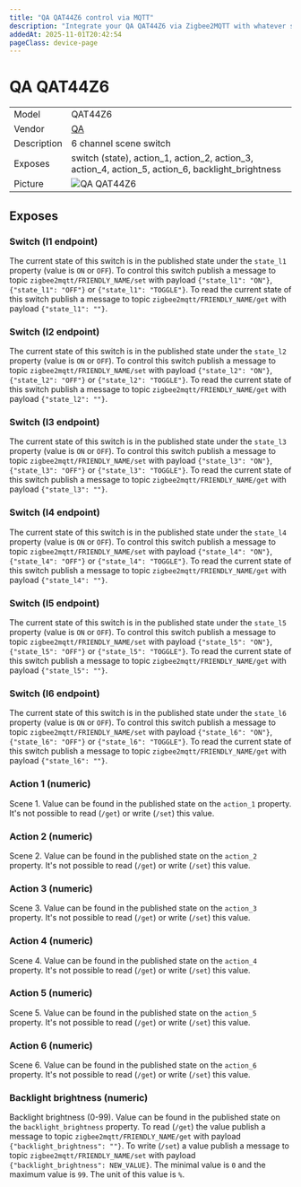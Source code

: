 ```yaml
---
title: "QA QAT44Z6 control via MQTT"
description: "Integrate your QA QAT44Z6 via Zigbee2MQTT with whatever smart home infrastructure you are using without the vendor's bridge or gateway."
addedAt: 2025-11-01T20:42:54
pageClass: device-page
---
```


<!-- !!!! -->
<!-- ATTENTION: This file is auto-generated through docgen! -->
<!-- You can only edit the "Notes"-Section between the two comment lines "Notes BEGIN" and "Notes END". -->
<!-- Do not use h1 or h2 heading within "## Notes"-Section. -->
<!-- !!!! -->

# QA QAT44Z6

|     |     |
|-----|-----|
| Model | QAT44Z6  |
| Vendor  | [QA](/supported-devices/#v=QA)  |
| Description | 6 channel scene switch |
| Exposes | switch (state), action_1, action_2, action_3, action_4, action_5, action_6, backlight_brightness |
| Picture | ![QA QAT44Z6](https://www.zigbee2mqtt.io/images/devices/QAT44Z6.png) |


<!-- Notes BEGIN: You can edit here. Add "## Notes" headline if not already present. -->


<!-- Notes END: Do not edit below this line -->




## Exposes

### Switch (l1 endpoint)
The current state of this switch is in the published state under the `state_l1` property (value is `ON` or `OFF`).
To control this switch publish a message to topic `zigbee2mqtt/FRIENDLY_NAME/set` with payload `{"state_l1": "ON"}`, `{"state_l1": "OFF"}` or `{"state_l1": "TOGGLE"}`.
To read the current state of this switch publish a message to topic `zigbee2mqtt/FRIENDLY_NAME/get` with payload `{"state_l1": ""}`.

### Switch (l2 endpoint)
The current state of this switch is in the published state under the `state_l2` property (value is `ON` or `OFF`).
To control this switch publish a message to topic `zigbee2mqtt/FRIENDLY_NAME/set` with payload `{"state_l2": "ON"}`, `{"state_l2": "OFF"}` or `{"state_l2": "TOGGLE"}`.
To read the current state of this switch publish a message to topic `zigbee2mqtt/FRIENDLY_NAME/get` with payload `{"state_l2": ""}`.

### Switch (l3 endpoint)
The current state of this switch is in the published state under the `state_l3` property (value is `ON` or `OFF`).
To control this switch publish a message to topic `zigbee2mqtt/FRIENDLY_NAME/set` with payload `{"state_l3": "ON"}`, `{"state_l3": "OFF"}` or `{"state_l3": "TOGGLE"}`.
To read the current state of this switch publish a message to topic `zigbee2mqtt/FRIENDLY_NAME/get` with payload `{"state_l3": ""}`.

### Switch (l4 endpoint)
The current state of this switch is in the published state under the `state_l4` property (value is `ON` or `OFF`).
To control this switch publish a message to topic `zigbee2mqtt/FRIENDLY_NAME/set` with payload `{"state_l4": "ON"}`, `{"state_l4": "OFF"}` or `{"state_l4": "TOGGLE"}`.
To read the current state of this switch publish a message to topic `zigbee2mqtt/FRIENDLY_NAME/get` with payload `{"state_l4": ""}`.

### Switch (l5 endpoint)
The current state of this switch is in the published state under the `state_l5` property (value is `ON` or `OFF`).
To control this switch publish a message to topic `zigbee2mqtt/FRIENDLY_NAME/set` with payload `{"state_l5": "ON"}`, `{"state_l5": "OFF"}` or `{"state_l5": "TOGGLE"}`.
To read the current state of this switch publish a message to topic `zigbee2mqtt/FRIENDLY_NAME/get` with payload `{"state_l5": ""}`.

### Switch (l6 endpoint)
The current state of this switch is in the published state under the `state_l6` property (value is `ON` or `OFF`).
To control this switch publish a message to topic `zigbee2mqtt/FRIENDLY_NAME/set` with payload `{"state_l6": "ON"}`, `{"state_l6": "OFF"}` or `{"state_l6": "TOGGLE"}`.
To read the current state of this switch publish a message to topic `zigbee2mqtt/FRIENDLY_NAME/get` with payload `{"state_l6": ""}`.

### Action 1 (numeric)
Scene 1.
Value can be found in the published state on the `action_1` property.
It's not possible to read (`/get`) or write (`/set`) this value.

### Action 2 (numeric)
Scene 2.
Value can be found in the published state on the `action_2` property.
It's not possible to read (`/get`) or write (`/set`) this value.

### Action 3 (numeric)
Scene 3.
Value can be found in the published state on the `action_3` property.
It's not possible to read (`/get`) or write (`/set`) this value.

### Action 4 (numeric)
Scene 4.
Value can be found in the published state on the `action_4` property.
It's not possible to read (`/get`) or write (`/set`) this value.

### Action 5 (numeric)
Scene 5.
Value can be found in the published state on the `action_5` property.
It's not possible to read (`/get`) or write (`/set`) this value.

### Action 6 (numeric)
Scene 6.
Value can be found in the published state on the `action_6` property.
It's not possible to read (`/get`) or write (`/set`) this value.

### Backlight brightness (numeric)
Backlight brightness (0-99).
Value can be found in the published state on the `backlight_brightness` property.
To read (`/get`) the value publish a message to topic `zigbee2mqtt/FRIENDLY_NAME/get` with payload `{"backlight_brightness": ""}`.
To write (`/set`) a value publish a message to topic `zigbee2mqtt/FRIENDLY_NAME/set` with payload `{"backlight_brightness": NEW_VALUE}`.
The minimal value is `0` and the maximum value is `99`.
The unit of this value is `%`.

